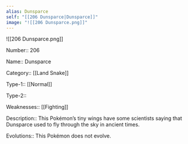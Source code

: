 ```yaml
---
alias: Dunsparce
self: "[[206 Dunsparce|Dunsparce]]"
image: "![[206 Dunsparce.png]]"
---
```


![[206 Dunsparce.png]]


Number:: 206

Name:: Dunsparce

Category:: [[Land Snake]]

Type-1:: [[Normal]]

Type-2:: 

Weaknesses:: [[Fighting]] 

Description:: This Pokémon’s tiny wings have some scientists saying that Dunsparce used to fly through the sky in ancient times.

Evolutions:: This Pokémon does not evolve.
